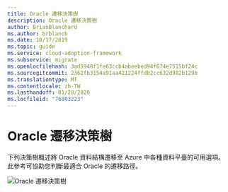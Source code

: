 ```yaml
---
title: Oracle 遷移決策樹
description: Oracle 遷移決策樹
author: BrianBlanchard
ms.author: brblanch
ms.date: 10/17/2019
ms.topic: guide
ms.service: cloud-adoption-framework
ms.subservice: migrate
ms.openlocfilehash: 3ad5948f1fe63ccb4abeebed94f674e7515bf24c
ms.sourcegitcommit: 2362fb3154a91aa421224ffdb2cc632d982b129b
ms.translationtype: MT
ms.contentlocale: zh-TW
ms.lasthandoff: 01/28/2020
ms.locfileid: "76803223"
---
```

# <a name="oracle-migration-decision-tree"></a>Oracle 遷移決策樹

下列決策樹概述將 Oracle 資料結構遷移至 Azure 中各種資料平臺的可用選項。 此參考可協助您判斷最適合 Oracle 的遷移路徑。

![Oracle 遷移決策樹](../../_images/innovate/considerations/oracle-migration-decision-tree.png)
